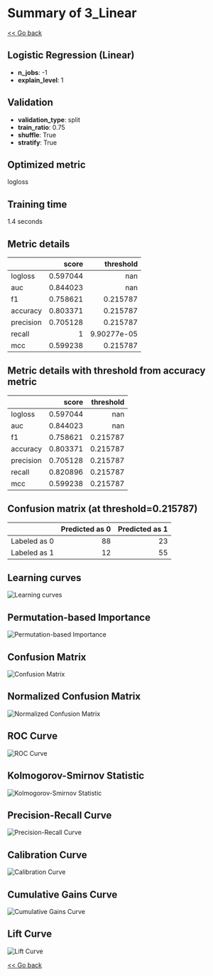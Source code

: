 # Summary of 3_Linear

[<< Go back](../README.md)


## Logistic Regression (Linear)
- **n_jobs**: -1
- **explain_level**: 1

## Validation
 - **validation_type**: split
 - **train_ratio**: 0.75
 - **shuffle**: True
 - **stratify**: True

## Optimized metric
logloss

## Training time

1.4 seconds

## Metric details
|           |    score |     threshold |
|:----------|---------:|--------------:|
| logloss   | 0.597044 | nan           |
| auc       | 0.844023 | nan           |
| f1        | 0.758621 |   0.215787    |
| accuracy  | 0.803371 |   0.215787    |
| precision | 0.705128 |   0.215787    |
| recall    | 1        |   9.90277e-05 |
| mcc       | 0.599238 |   0.215787    |


## Metric details with threshold from accuracy metric
|           |    score |   threshold |
|:----------|---------:|------------:|
| logloss   | 0.597044 |  nan        |
| auc       | 0.844023 |  nan        |
| f1        | 0.758621 |    0.215787 |
| accuracy  | 0.803371 |    0.215787 |
| precision | 0.705128 |    0.215787 |
| recall    | 0.820896 |    0.215787 |
| mcc       | 0.599238 |    0.215787 |


## Confusion matrix (at threshold=0.215787)
|              |   Predicted as 0 |   Predicted as 1 |
|:-------------|-----------------:|-----------------:|
| Labeled as 0 |               88 |               23 |
| Labeled as 1 |               12 |               55 |

## Learning curves
![Learning curves](learning_curves.png)

## Permutation-based Importance
![Permutation-based Importance](permutation_importance.png)
## Confusion Matrix

![Confusion Matrix](confusion_matrix.png)


## Normalized Confusion Matrix

![Normalized Confusion Matrix](confusion_matrix_normalized.png)


## ROC Curve

![ROC Curve](roc_curve.png)


## Kolmogorov-Smirnov Statistic

![Kolmogorov-Smirnov Statistic](ks_statistic.png)


## Precision-Recall Curve

![Precision-Recall Curve](precision_recall_curve.png)


## Calibration Curve

![Calibration Curve](calibration_curve_curve.png)


## Cumulative Gains Curve

![Cumulative Gains Curve](cumulative_gains_curve.png)


## Lift Curve

![Lift Curve](lift_curve.png)



[<< Go back](../README.md)
